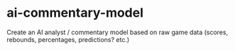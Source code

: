 # ai-commentary-model
Create an AI analyst / commentary model based on raw game data (scores, rebounds, percentages, predictions? etc.)
